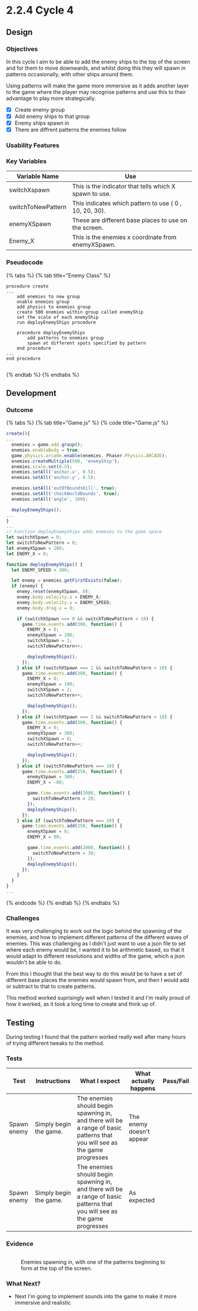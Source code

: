 # 2.2.4 Cycle 4

## Design <a href="#design" id="design"></a>

### Objectives <a href="#objectives" id="objectives"></a>

In this cycle I aim to be able to add the enemy ships to the top of the screen and for them to move downwards, and whilst doing this they will spawn in patterns occasionally, with other ships around them.&#x20;

Using patterns will make the game more immersive as it adds another layer to the game where the player may recognise patterns and use this to their advantage to play more strategically.&#x20;

* [x] Create enemy group
* [x] Add enemy ships to that group
* [x] Enemy ships spawn in
* [x] There are diffrent patterns the enemies follow

### Usability Features <a href="#usability-features" id="usability-features"></a>

### Key Variables <a href="#key-variables" id="key-variables"></a>

| Variable Name      | Use                                                    |
| ------------------ | ------------------------------------------------------ |
| switchXspawn       | This is the indicator that tells which X spawn to use. |
| switchToNewPattern | This indicates which pattern to use ( 0 , 10, 20, 30). |
| enemyXSpawn        | These are different base places to use on the screen.  |
| Enemy\_X           | This is the enemies x coordinate from enemyXSpawn.     |

### Pseudocode <a href="#pseudocode" id="pseudocode"></a>

{% tabs %}
{% tab title="Enemy Class" %}
```
procedure create
...
    add enemies to new group
    enable enemies group
    add physics to enemies group
    create 500 enemies within group called enemyShip
    set the scale of each enemyShip
    run deployEnemyShips procedure
    
    procedure deployEnemyShips
        add patterns to enemies group
        spawn at different spots specified by pattern
    end procedure
...
end procedure
    
```
{% endtab %}
{% endtabs %}

## Development <a href="#development" id="development"></a>

### Outcome <a href="#outcome" id="outcome"></a>

{% tabs %}
{% tab title="Game.js" %}
{% code title="Game.js" %}
```typescript
create(){
...
  enemies = game.add.group();
  enemies.enableBody = true;
  game.physics.arcade.enable(enemies, Phaser.Physics.ARCADE);
  enemies.createMultiple(500, 'enemyShip');
  enemies.scale.set(0.5);
  enemies.setAll('anchor.x', 0.5);
  enemies.setAll('anchor.y', 0.5);

  enemies.setAll('outOfBoundsKill', true);
  enemies.setAll('checkWorldBounds', true);
  enemies.setAll('angle', 180);

  deployEnemyShips();
...
}
...
// Function deployEnemyShips adds enemies to the game space
let switchXSpawn = 0;
let switchToNewPattern = 0;
let enemyXSpawn = 200;
let ENEMY_X = 0;

function deployEnemyShips() {
  let ENEMY_SPEED = 300;

  let enemy = enemies.getFirstExists(false);
  if (enemy) {
    enemy.reset(enemyXSpawn, 0);
    enemy.body.velocity.x = ENEMY_X;
    enemy.body.velocity.y = ENEMY_SPEED;
    enemy.body.drag.x = 0;

    if (switchXSpawn === 0 && switchToNewPattern < 10) {
      game.time.events.add(300, function() {
        ENEMY_X = 0;
        enemyXSpawn = 200;
        switchXSpawn = 1;
        switchToNewPattern++;

        deployEnemyShips();
      });
    } else if (switchXSpawn === 1 && switchToNewPattern < 10) {
      game.time.events.add(300, function() {
        ENEMY_X = 0;
        enemyXSpawn = 100;
        switchXSpawn = 2;
        switchToNewPattern++;

        deployEnemyShips();
      });
    } else if (switchXSpawn === 2 && switchToNewPattern < 10) {
      game.time.events.add(300, function() {
        ENEMY_X = 0;
        enemyXSpawn = 300;
        switchXSpawn = 0;
        switchToNewPattern++;

        deployEnemyShips();
      });
    } else if (switchToNewPattern === 10) {
      game.time.events.add(250, function() {
        enemyXSpawn = 380;
        ENEMY_X = -80;

        game.time.events.add(2000, function() {
          switchToNewPattern = 20;
        });
        deployEnemyShips();
      });
    } else if (switchToNewPattern === 20) {
      game.time.events.add(250, function() {
        enemyXSpawn = 0;
        ENEMY_X = 80;

        game.time.events.add(2000, function() {
          switchToNewPattern = 30;
        });
        deployEnemyShips();
      });
    }
  }
}
...
```
{% endcode %}
{% endtab %}
{% endtabs %}

### Challenges <a href="#challenges" id="challenges"></a>

It was very challenging to work out the logic behind the spawning of the enemies, and how to implement different patterns of the different waves of enemies. This was challenging as I didn't just want to use a json file to set where each enemy would be, I wanted it to be arithmetic based, so that it would adapt to different resolutions and widths of the game, which a json wouldn't be able to do.&#x20;

From this I thought that the best way to do this would be to have a set of different base places the enemies would spawn from, and then I would add or subtract to that to create patterns.&#x20;

This method worked suprisingly well when I tested it and I'm really proud of how it worked, as it took a long time to create and think up of.&#x20;

## Testing <a href="#testing" id="testing"></a>

During testing I found that the pattern worked really well after many hours of trying different tweaks to the method. &#x20;

### Tests <a href="#tests" id="tests"></a>

<table><thead><tr><th>Test</th><th>Instructions</th><th>What I expect</th><th>What actually happens</th><th data-type="select">Pass/Fail</th></tr></thead><tbody><tr><td>Spawn enemy</td><td>Simply begin the game.</td><td>The enemies should begin spawning in, and there will be a range of basic patterns that you will see as the game progresses</td><td>The enemy doesn't appear</td><td></td></tr><tr><td>Spawn enemy</td><td>Simply begin the game.</td><td>The enemies should begin spawning in, and there will be a range of basic patterns that you will see as the game progresses</td><td>As expected</td><td></td></tr></tbody></table>

### Evidence <a href="#evidence" id="evidence"></a>

<figure><img src="../.gitbook/assets/image (7).png" alt=""><figcaption><p>Enemies spawning in, with one of the patterns beginning to form at the top of the screen.</p></figcaption></figure>

### What Next?

* Next I'm going to implement sounds into the game to make it more immersive and realistic
